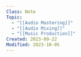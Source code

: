 ```yaml
---
Class: Note
Topic:
  - "[[Audio Mastering]]"
  - "[[Audio Mixing]]"
  - "[[Music Production]]"
Created: 2023-09-22
Modified: 2023-10-05
---
```

